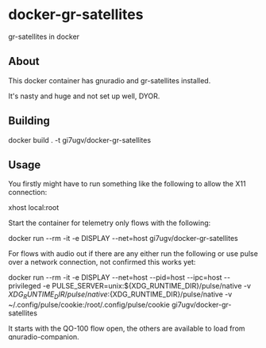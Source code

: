 # docker-gr-satellites
gr-satellites in docker

## About

This docker container has gnuradio and gr-satellites installed.

It's nasty and huge and not set up well, DYOR.

## Building 

docker build . -t gi7ugv/docker-gr-satellites

## Usage

You firstly might have to run something like the following to allow the X11 connection:

xhost local:root

Start the container for telemetry only flows with the following: 

docker run --rm -it -e DISPLAY --net=host gi7ugv/docker-gr-satellites

For flows with audio out if there are any either run the following or use pulse over a network connection, not confirmed this works yet:

docker run --rm -it -e DISPLAY --net=host --pid=host --ipc=host --privileged -e PULSE_SERVER=unix:${XDG_RUNTIME_DIR}/pulse/native -v ${XDG_RUNTIME_DIR}/pulse/native:${XDG_RUNTIME_DIR}/pulse/native -v ~/.config/pulse/cookie:/root/.config/pulse/cookie gi7ugv/docker-gr-satellites

It starts with the QO-100 flow open, the others are available to load from gnuradio-companion.
